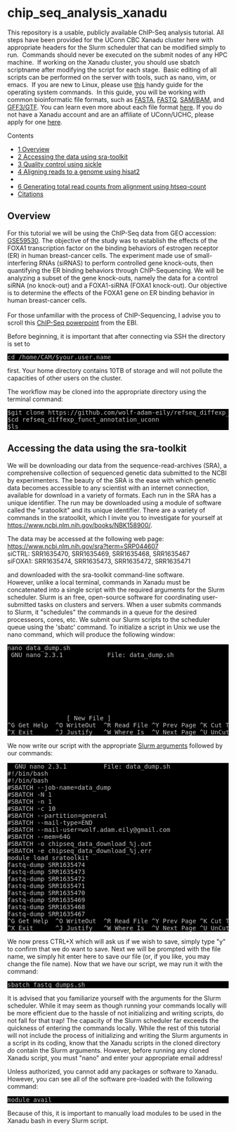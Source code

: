# chip_seq_analysis_xanadu
This repository is a usable, publicly available ChIP-Seq analysis tutorial.
All steps have been provided for the UConn CBC Xanadu cluster here with appropriate headers for the Slurm scheduler that can be modified simply to run.  Commands should never be executed on the submit nodes of any HPC machine.  If working on the Xanadu cluster, you should use sbatch scriptname after modifying the script for each stage.  Basic editing of all scripts can be performed on the server with tools, such as nano, vim, or emacs.  If you are new to Linux, please use <a href="https://bioinformatics.uconn.edu/unix-basics/">this</a> handy guide for the operating system commands.  In this guide, you will be working with common bioinformatic file formats, such as <a href="https://en.wikipedia.org/wiki/FASTA_format">FASTA</a>, <a href="https://en.wikipedia.org/wiki/FASTQ_format">FASTQ</a>, <a href="https://en.wikipedia.org/wiki/SAM_(file_format)">SAM/BAM</a>, and <a href="https://en.wikipedia.org/wiki/General_feature_format">GFF3/GTF</a>. You can learn even more about each file format <a href="https://bioinformatics.uconn.edu/resources-and-events/tutorials/file-formats-tutorial/">here</a>. If you do not have a Xanadu account and are an affiliate of UConn/UCHC, please apply for one <a href="https://bioinformatics.uconn.edu/contact-us/">here</a>.
<div id="toc_container">
<p class="toc_title">Contents</p>
<ul class="toc_list">
  <li><a href="#First_Point_Header">1 Overview</a></li>
<li><a href="#Second_Point_Header">2 Accessing the data using sra-toolkit</a></li>
<li><a href="#Third_Point_Header">3 Quality control using sickle</a></li>
<li><a href="#Fourth_Point_Header">4 Aligning reads to a genome using hisat2</a></li>
<li><a href="#Fifth_Point_Header"<5 Peak Calling with MACS2</a></li>
<li><a href="#Sixth_Point_Header">6 Generating total read counts from alignment using htseq-count</a></li>
<li><a href="#Citation">Citations</a></li>
</ul>
</div>
<h2 id="First_Point_Header">Overview</h2>
For this tutorial we will be using the ChIP-Seq data from GEO accession: <a href="https://www.ncbi.nlm.nih.gov/geo/query/acc.cgi">GSE59530</a>. The objective of the study was to establish the effects of the FOXA1 transcription factor on the binding behaviors of estrogen receptor (ER) in human breast-cancer cells. The experiment made use of small-interfering RNAs (siRNAS) to perform controlled gene knock-outs, then quantifying the ER binding behaviors through ChIP-Sequencing. We will be analyzing a subset of the gene knock-outs, namely the data for a control siRNA (no knock-out) and a FOXA1-siRNA (FOXA1 knock-out). Our objective is to determine the effects of the FOXA1 gene on ER binding behavior in human breast-cancer cells.<br>
<br>
For those unfamiliar with the process of ChIP-Sequencing, I advise you to scroll this <a href="https://www.ebi.ac.uk/training/online/sites/ebi.ac.uk.training.online/files/user/18/private/chipseq_loos.pdf">ChIP-Seq powerpoint</a> from the EBI.<br>

Before beginning, it is important that after connecting via SSH the directory is set to

<pre style="color: silver; background: black;">cd /home/CAM/$your.user.name</pre> 

first. Your home directory contains 10TB of storage and will not pollute the capacities of other users on the cluster. 

The workflow may be cloned into the appropriate directory using the terminal command:
<pre style="color: silver; background: black;">$git clone https://github.com/wolf-adam-eily/refseq_diffexp_funct_annotation_uconn.git
$cd refseq_diffexp_funct_annotation_uconn
$ls  </pre>

<h2 id="Second_Point_Header">Accessing the data using the sra-toolkit</h2>

We will be downloading our data from the sequence-read-archives (SRA), a comprehensive collection of sequenced genetic data submitted to the NCBI by experimenters. The beauty of the SRA is the ease with which genetic data becomes accessible to any scientist with an internet connection, available for download in a variety of formats. Each run in the SRA has a unique identifier. The run may be downloaded using a module of software called the "sratoolkit" and its unique identifier. There are a variety of commands in the sratoolkit, which I invite you to investigate for yourself at https://www.ncbi.nlm.nih.gov/books/NBK158900/.

The data may be accessed at the following web page: 
https://www.ncbi.nlm.nih.gov/sra?term=SRP044607<br>
siCTRL: SRR1635470, SRR1635469, SRR1635468, SRR1635467<br>
siFOXA1: SRR1635474, SRR1635473, SRR1635472, SRR1635471<br>

and downloaded with the sra-toolkit command-line software.
<br>
However, unlike a local terminal, commands in Xanadu must be concatenated into a single script with the required arguments for the Slurm scheduler. Slurm is an free, open-source software for coordinating user-submitted tasks on clusters and servers. When a user submits commands to Slurm, it "schedules" the commands in a queue for the desired processeors, cores, etc. We submit our Slurm scripts to the scheduler queue using the 'sbatc' command. To initialize a script in Unix we use the nano command, which will produce the following window:
<pre style="color: silver; background: black;">
nano data_dump.sh
 GNU nano 2.3.1            File: data_dump.sh                                








				[ New File ] 
^G Get Help  ^O WriteOut  ^R Read File ^Y Prev Page ^K Cut Text  ^C Cur Pos
^X Exit      ^J Justify   ^W Where Is  ^V Next Page ^U UnCut Text^T To Spell</pre>

We now write our script with the appropriate <a href="https://bioinformatics.uconn.edu/resources-and-events/tutorials/xanadu/#Xanadu_6">Slurm arguments</a> followed by our commands:

<pre style="color: silver; background: black;">  GNU nano 2.3.1          File: data_dump.sh                  Modified  
#!/bin/bash
#!/bin/bash
#SBATCH --job-name=data_dump
#SBATCH -N 1
#SBATCH -n 1
#SBATCH -c 10
#SBATCH --partition=general
#SBATCH --mail-type=END
#SBATCH --mail-user=wolf.adam.eily@gmail.com
#SBATCH --mem=64G
#SBATCH -o chipseq_data_download_%j.out
#SBATCH -e chipseq_data_download_%j.err
module load sratoolkit
fastq-dump SRR1635474
fastq-dump SRR1635473
fastq-dump SRR1635472
fastq-dump SRR1635471
fastq-dump SRR1635470
fastq-dump SRR1635469
fastq-dump SRR1635468
fastq-dump SRR1635467
^G Get Help  ^O WriteOut  ^R Read File ^Y Prev Page ^K Cut Text  ^C Cur Pos
^X Exit      ^J Justify   ^W Where Is  ^V Next Page ^U UnCut Text ^T To Spell</pre>

We now press CTRL+X which will ask us if we wish to save, simply type "y" to confirm that we do want to save. Next we will be prompted with the file name, we simply hit enter here to save our file (or, if you like, you may change the file name). Now that we have our script, we may run it with the command:

<pre style="color: silver; background: black;">sbatch fastq_dumps.sh</pre>

It is advised that you familiarize yourself with the arguments for the Slurm scheduler. While it may seem as though running your commands locally will be more efficient due to the hassle of not initializing and writing scripts, do not fall for that trap! The capacity of the Slurm scheduler far exceeds the quickness of entering the commands locally. While the rest of this tutorial will not include the process of initializing and writing the Slurm arguments in a script in its coding, know that the Xanadu scripts in the cloned directory <i>do</i> contain the Slurm arguments. However, before running any cloned Xanadu script, you must "nano" and enter your appropriate email address!

Unless authorized, you cannot add any packages or software to Xanadu. However, you can see all of the software pre-loaded with the following command:
<pre style="color: silver; background: black;">module avail</pre>

Because of this, it is important to manually load modules to be used in the Xanadu bash in every Slurm script.
